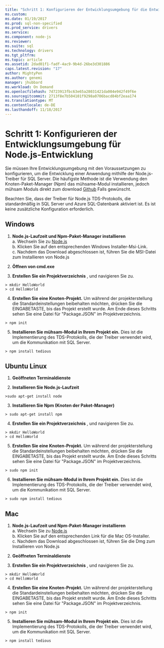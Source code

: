 ```yaml
---
title: "Schritt 1: Konfigurieren der Entwicklungsumgebung für die Entwicklung von Node.js | Microsoft Docs"
ms.custom: 
ms.date: 01/19/2017
ms.prod: sql-non-specified
ms.prod_service: drivers
ms.service: 
ms.component: node-js
ms.reviewer: 
ms.suite: sql
ms.technology: drivers
ms.tgt_pltfrm: 
ms.topic: article
ms.assetid: 2dad01f1-fadf-4ac9-9b4d-26be3d301886
caps.latest.revision: "17"
author: MightyPen
ms.author: genemi
manager: jhubbard
ms.workload: On Demand
ms.openlocfilehash: 7d723913fbc63e65a28031421da004e942f49f6e
ms.sourcegitcommit: 2713f8e7b504101f9298a0706bacd84bf2eaa174
ms.translationtype: MT
ms.contentlocale: de-DE
ms.lasthandoff: 11/18/2017
---
```

# <a name="step-1--configure-development-environment-for-nodejs-development"></a>Schritt 1: Konfigurieren der Entwicklungsumgebung für Node.js-Entwicklung
Sie müssen Ihre Entwicklungsumgebung mit den Voraussetzungen zu konfigurieren, um die Entwicklung einer Anwendung mithilfe der Node.js-Treiber für SQL Server.  Die häufigste Methode ist die Verwendung den Knoten-Paket-Manager (Npm) das mühsame-Modul installieren, jedoch mühsam Moduls direkt zum download [Github](https://github.com/pekim/tedious) Falls gewünscht.  
  
Beachten Sie, dass der Treiber für Node.js TDS-Protokolls, die standardmäßig in SQL Server und Azure SQL-Datenbank aktiviert ist.  Es ist keine zusätzliche Konfiguration erforderlich.  
  
## <a name="windows"></a>Windows  
  
1. **Node.js-Laufzeit und Npm-Paket-Manager installieren**  
a. Wechseln Sie zu [Node.js](https://nodejs.org/en/download/)  
b. Klicken Sie auf den entsprechenden Windows Installer-Msi-Link.   
c. Nachdem das Download abgeschlossen ist, führen Sie die MSI-Datei zum Installieren von Node.js  
  
2. **Öffnen von cmd.exe**  
  
3. **Erstellen Sie ein Projektverzeichnis** , und navigieren Sie zu.    
```  
> mkdir HelloWorld  
> cd HelloWorld  
```  
4. **Erstellen Sie eine Knoten-Projekt.**  Um während der projekterstellung die Standardeinstellungen beibehalten möchten, drücken Sie die EINGABETASTE, bis das Projekt erstellt wurde. Am Ende dieses Schritts sehen Sie eine Datei für "Package.JSON" im Projektverzeichnis.  
```  
> npm init  
```  
  
5. **Installieren Sie mühsam-Modul in Ihrem Projekt ein.**  Dies ist die Implementierung des TDS-Protokolls, die der Treiber verwendet wird, um die Kommunikation mit SQL Server.  
```  
> npm install tedious  
```  
  
## <a name="ubuntu-linux"></a>Ubuntu Linux  
  
1.  **Geöffneten Terminaldienste**  
  
2. **Installieren Sie Node.js-Laufzeit**  
```  
>sudo apt-get install node  
```  
3. **Installieren Sie Npm (Knoten der Paket-Manager)**  
```  
> sudo apt-get install npm  
```  
4. **Erstellen Sie ein Projektverzeichnis** , und navigieren Sie zu.    
```  
> mkdir HelloWorld  
> cd HelloWorld  
```  
  
5. **Erstellen Sie eine Knoten-Projekt.**  Um während der projekterstellung die Standardeinstellungen beibehalten möchten, drücken Sie die EINGABETASTE, bis das Projekt erstellt wurde. Am Ende dieses Schritts sehen Sie eine Datei für "Package.JSON" im Projektverzeichnis.  
```  
> sudo npm init  
```  
  
6. **Installieren Sie mühsam-Modul in Ihrem Projekt ein.**  Dies ist die Implementierung des TDS-Protokolls, die der Treiber verwendet wird, um die Kommunikation mit SQL Server.  
```  
> sudo npm install tedious  
```  
  
## <a name="mac"></a>Mac  
  
1. **Node.js-Laufzeit und Npm-Paket-Manager installieren**  
a. Wechseln Sie zu [Node.js](https://nodejs.org/en/download/)  
b. Klicken Sie auf den entsprechenden Link für die Mac OS-Installer.  
c. Nachdem das Download abgeschlossen ist, führen Sie die Dmg zum Installieren von Node.js  
  
2. **Geöffneten Terminaldienste**  
  
3. **Erstellen Sie ein Projektverzeichnis** , und navigieren Sie zu.    
```  
> mkdir HelloWorld  
> cd HelloWorld  
```  
  
4. **Erstellen Sie eine Knoten-Projekt.**  Um während der projekterstellung die Standardeinstellungen beibehalten möchten, drücken Sie die EINGABETASTE, bis das Projekt erstellt wurde. Am Ende dieses Schritts sehen Sie eine Datei für "Package.JSON" im Projektverzeichnis.  
```  
> npm init  
```  
  
5. **Installieren Sie mühsam-Modul in Ihrem Projekt ein.**  Dies ist die Implementierung des TDS-Protokolls, die der Treiber verwendet wird, um die Kommunikation mit SQL Server.  
```  
> npm install tedious  
```  
  
